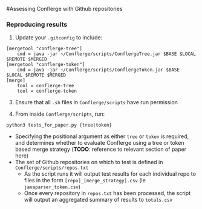 #Assessing Conflerge with Github repositories

### Reproducing results

1) Update your `.gitconfig` to include:

~~~~
[mergetool "conflerge-tree"]
    cmd = java -jar ~/Conflerge/scripts/ConflergeTree.jar $BASE $LOCAL $REMOTE $MERGED
[mergetool "conflerge-token"]
    cmd = java -jar ~/Conflerge/scripts/ConflergeToken.jar $BASE $LOCAL $REMOTE $MERGED
[merge]
    tool = conflerge-tree
    tool = conflerge-token
~~~~

3) Ensure that all `.sh` files in `Conflerge/scripts` have run permission

4) From inside `Conflerge/scripts`, run:

`python3 tests_for_paper.py {tree|token}`

* Specifying the positional argument as either `tree` or `token` is required, and determines whether to evaluate Conflerge using a tree or token based merge strategy (**TODO**: reference to relevant section of paper here)
* The set of Github repositories on which to test is defined in `Conflerge/scripts/repos.txt`
	* 	As the script runs it will output test results for each individual repo to files in the form `[repo]_[merge_strategy].csv` (ie `javaparser_token.csv`)
	*  Once every repository in `repos.txt` has been processed, the script will output an aggregated summary of results to `totals.csv`